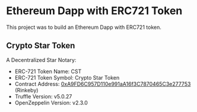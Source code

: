 # Ethereum Dapp with ERC721 Token

This project was to build an Ethereum Dapp with ERC721 token.

## Crypto Star Token
A Decentralized Star Notary:

 - ERC-721 Token Name: CST
 - ERC-721 Token Symbol: Crypto Star Token
 - Contract Address: [0xA9FD6C957D110e991aA16f3C7870465C3e277753](https://rinkeby.etherscan.io/address/0xA9FD6C957D110e991aA16f3C7870465C3e277753#cod) (Rinkeby)
 - Truffle Version: v5.0.27
 - OpenZeppelin Version: v2.3.0
